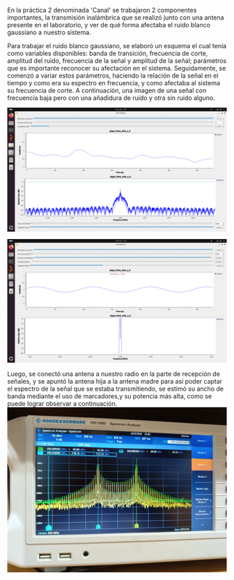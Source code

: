 En la práctica 2 denominada 'Canal' se trabajaron 2 componentes importantes, la transmisión inalámbrica que se realizó junto con una antena presente en el laboratorio, y ver de qué forma afectaba el ruido blanco gaussiano a nuestro sistema.

Para trabajar el ruido blanco gaussiano, se elaboró un esquema el cual tenía como variables disponibles: banda de transición, frecuencia de corte, amplitud del ruido, frecuencia de la señal y amplitud de la señal; parámetros que es importante reconocer su afectación en el sistema. Seguidamente, se comenzó a variar estos parámetros, haciendo la relación de la señal en el tiempo y como era su espectro en frecuencia, y como afectaba al sistema su frecuencia de corte. A continuación, una imagen de una señal con frecuencia baja pero con una añadidura de ruido y otra sin ruido alguno.

![Señal con ruido fc cero](https://github.com/Tatianam06/GNURADIO_LABCOMUIS_2024_2_B1A_G6/blob/ParteA2/Imagenfc0.png)

![Señal sinruido](https://github.com/Tatianam06/GNURADIO_LABCOMUIS_2024_2_B1A_G6/blob/ParteA2/senal_sin_ruido.png)

Luego, se conectó una antena a nuestro radio en la parte de recepción de señales, y se apuntó la antena hija a la antena madre para así poder captar el espectro de la señal que se estaba transmitiendo, se estimó su ancho de banda mediante el uso de marcadores,y su potencia más alta, como se puede lograr observar a continuación.
![Señal receptora](https://github.com/Tatianam06/GNURADIO_LABCOMUIS_2024_2_B1A_G6/blob/ParteB2/senal_antena_receptora.jpg)

